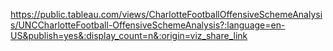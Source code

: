 https://public.tableau.com/views/CharlotteFootballOffensiveSchemeAnalysis/UNCCharlotteFootball-OffensiveSchemeAnalysis?:language=en-US&publish=yes&:display_count=n&:origin=viz_share_link
